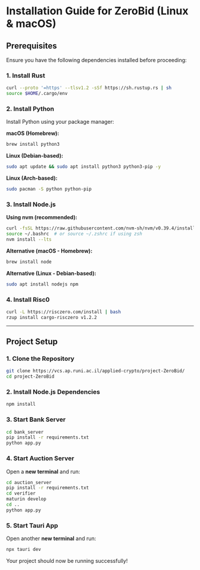 # Installation Guide for ZeroBid (Linux & macOS)

## Prerequisites
Ensure you have the following dependencies installed before proceeding:

### 1. Install Rust
```sh
curl --proto '=https' --tlsv1.2 -sSf https://sh.rustup.rs | sh
source $HOME/.cargo/env
```

### 2. Install Python
Install Python using your package manager:

**macOS (Homebrew):**
```sh
brew install python3
```

**Linux (Debian-based):**
```sh
sudo apt update && sudo apt install python3 python3-pip -y
```

**Linux (Arch-based):**
```sh
sudo pacman -S python python-pip
```

### 3. Install Node.js
**Using nvm (recommended):**
```sh
curl -fsSL https://raw.githubusercontent.com/nvm-sh/nvm/v0.39.4/install.sh | bash
source ~/.bashrc  # or source ~/.zshrc if using zsh
nvm install --lts
```

**Alternative (macOS - Homebrew):**
```sh
brew install node
```

**Alternative (Linux - Debian-based):**
```sh
sudo apt install nodejs npm
```

### 4. Install Risc0
```sh
curl -L https://risczero.com/install | bash
rzup install cargo-risczero v1.2.2
```

---

## Project Setup

### 1. Clone the Repository
```sh
git clone https://vcs.ap.runi.ac.il/applied-crypto/project-ZeroBid/
cd project-ZeroBid
```

### 2. Install Node.js Dependencies
```sh
npm install
```

### 3. Start Bank Server
```sh
cd bank_server
pip install -r requirements.txt
python app.py
```

### 4. Start Auction Server
Open a **new terminal** and run:
```sh
cd auction_server
pip install -r requirements.txt
cd verifier
maturin develop
cd ..
python app.py
```

### 5. Start Tauri App
Open another **new terminal** and run:
```sh
npx tauri dev
```

Your project should now be running successfully!

